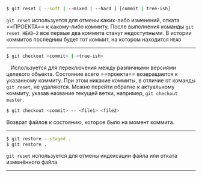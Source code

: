 
```bash
$ git reset [ --soft | --mixed | --hard ] [commit | tree-ish]
```

`git reset` используется для отмены каких-либо изменений, отката ==ПРОЕКТА== к какому-либо коммиту. После выполнения команды `git reset HEAD~2` все первые два коммита станут недоступными. 
В истории коммитов последним будет тот коммит, на котором находится `HEAD`
___

```bash
$ git сheckout <commit> | <tree-ish>
```
 
 Используется для переключения между различными версиями целевого объекта. Состояние всего ==проекта== возвращается к указанному коммиту. При этом никакие коммиты, в отличие от команды `git reset`, не удаляются.  Можно перейти обратно к актуальному коммиту, указав название текущей ветки, например, `git checkout master`.

```bash
$ git сheckout <commit> -- <file1> <file2>
```

Возврат файлов к состоянию, которое было на момент коммита. 
___

```bash
$ git restore --staged .
$ git restore .
```

`git reset` используется для отмены индексации файла или отката изменённого файла
___
